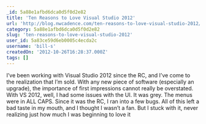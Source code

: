 ```yaml
---
_id: 5a88e1afbd6dca0d5f0d2e82
title: 'Ten Reasons to Love Visual Studio 2012'
url: 'http://blog.nwcadence.com/ten-reasons-to-love-visual-studio-2012/'
category: 5a88e1afbd6dca0d5f0d2e82
slug: 'ten-reasons-to-love-visual-studio-2012'
user_id: 5a83ce59d6eb0005c4ecda2c
username: 'bill-s'
createdOn: '2012-10-26T16:28:37.000Z'
tags: []
---
```


I’ve been working with Visual Studio 2012 since the RC, and I’ve come to the realization that I’m sold. With any new piece of software (especially an upgrade), the importance of first impressions cannot really be overstated. With VS 2012, well, I had some issues with the UI. It was grey. The menus were in ALL CAPS. Since it was the RC, I ran into a few bugs. All of this left a bad taste in my mouth, and I thought I wasn’t a fan. But I stuck with it, never realizing just how much I was beginning to love it
